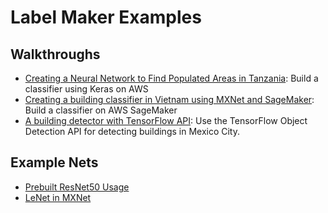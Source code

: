 # Label Maker Examples

## Walkthroughs

- [Creating a Neural Network to Find Populated Areas in Tanzania](walkthrough-classification-aws.md): Build a classifier using Keras on AWS
- [Creating a building classifier in Vietnam using MXNet and SageMaker](walkthrough-classification-mxnet-sagemaker.md): Build a classifier on AWS SageMaker
- [A building detector with TensorFlow API](walkthrough-tensorflow-object-detection.md): Use the TensorFlow Object Detection API for detecting buildings in Mexico City.

## Example Nets

- [Prebuilt ResNet50 Usage](nets/resnet.py)
- [LeNet in MXNet](nets/SageMaker_mx-lenet.ipynb)
